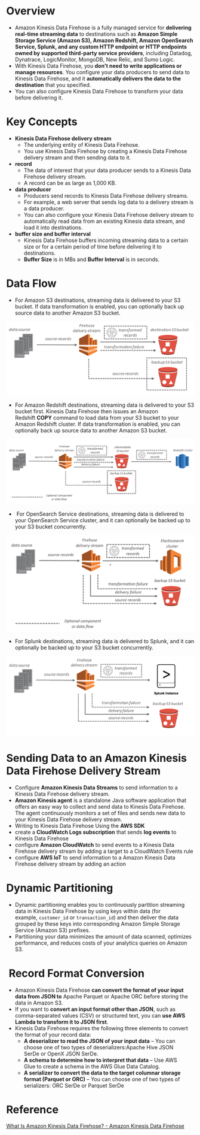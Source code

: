 # Overview
+ Amazon Kinesis Data Firehose is a fully managed service for **delivering real-time streaming data** to destinations such as **Amazon Simple Storage Service (Amazon S3), Amazon Redshift, Amazon OpenSearch Service, Splunk, and any custom HTTP endpoint or HTTP endpoints owned by supported third-party service providers**, including Datadog, Dynatrace, LogicMonitor, MongoDB, New Relic, and Sumo Logic. 
+ With Kinesis Data Firehose, you **don't need to write applications or manage resources**. You configure your data producers to send data to Kinesis Data Firehose, and it **automatically delivers the data to the destination** that you specified.
+ You can also configure Kinesis Data Firehose to transform your data before delivering it.
# Key Concepts
+ **Kinesis Data Firehose delivery stream**
    + The underlying entity of Kinesis Data Firehose.
    + You use Kinesis Data Firehose by creating a Kinesis Data Firehose delivery stream and then sending data to it. 
+ **record**
    + The data of interest that your data producer sends to a Kinesis Data Firehose delivery stream.
    + A record can be as large as 1,000 KB.
+ **data producer**
    + Producers send records to Kinesis Data Firehose delivery streams.
    + For example, a web server that sends log data to a delivery stream is a data producer.
    + You can also configure your Kinesis Data Firehose delivery stream to automatically read data from an existing Kinesis data stream, and load it into destinations. 
+ **buffer size and buffer interval**
    + Kinesis Data Firehose buffers incoming streaming data to a certain size or for a certain period of time before delivering it to destinations. 
    + **Buffer Size** is in MBs and **Buffer Interval** is in seconds.
# Data Flow
+ For Amazon S3 destinations, streaming data is delivered to your S3 bucket. If data transformation is enabled, you can optionally back up source data to another Amazon S3 bucket.

![amazon_kinesis_data_stream_firehorse](./images/amazon_kinesis_data_stream_firehorse.png)
+ For Amazon Redshift destinations, streaming data is delivered to your S3 bucket first. Kinesis Data Firehose then issues an Amazon Redshift **COPY** command to load data from your S3 bucket to your Amazon Redshift cluster. If data transformation is enabled, you can optionally back up source data to another Amazon S3 bucket.

![amazon_kinesis_data_stream_firehorse_redshift](./images/amazon_kinesis_data_stream_firehorse_redshift.png)
+  For OpenSearch Service destinations, streaming data is delivered to your OpenSearch Service cluster, and it can optionally be backed up to your S3 bucket concurrently.

![amazon_kinesis_data_stream_firehorse_open_search](./images/amazon_kinesis_data_stream_firehorse_open_search.png)
+ For Splunk destinations, streaming data is delivered to Splunk, and it can optionally be backed up to your S3 bucket concurrently. 

![amazon_kinesis_data_stream_firehorse_splunk](./images/amazon_kinesis_data_stream_firehorse_splunk.png)
# Sending Data to an Amazon Kinesis Data Firehose Delivery Stream
+ Configure **Amazon Kinesis Data Streams** to send information to a Kinesis Data Firehose delivery stream.
+ **Amazon Kinesis agent** is a standalone Java software application that offers an easy way to collect and send data to Kinesis Data Firehose. The agent continuously monitors a set of files and sends new data to your Kinesis Data Firehose delivery stream. 
+ Writing to Kinesis Data Firehose Using the **AWS SDK**
+ create a **CloudWatch Logs subscription** that sends **log events** to Kinesis Data Firehose
+ configure **Amazon CloudWatch** to send events to a Kinesis Data Firehose delivery stream by adding a target to a CloudWatch Events rule
+ configure **AWS IoT** to send information to a Amazon Kinesis Data Firehose delivery stream by adding an action
# Dynamic Partitioning
+ Dynamic partitioning enables you to continuously partition streaming data in Kinesis Data Firehose by using keys within data (for example, `customer_id` or `transaction_id`) and then deliver the data grouped by these keys into corresponding Amazon Simple Storage Service (Amazon S3) prefixes. 
+ Partitioning your data minimizes the amount of data scanned, optimizes performance, and reduces costs of your analytics queries on Amazon S3.
#  Record Format Conversion
+ Amazon Kinesis Data Firehose **can convert the format of your input data from JSON to** Apache Parquet or Apache ORC before storing the data in Amazon S3.
+ If you want to **convert an input format other than JSON**, such as comma-separated values (CSV) or structured text, you can **use AWS Lambda to transform it to JSON first**.
+ Kinesis Data Firehose requires the following three elements to convert the format of your record data: 
    + **A deserializer to read the JSON of your input data** – You can choose one of two types of deserializers:Apache Hive JSON SerDe or OpenX JSON SerDe.
    + **A schema to determine how to interpret that data** – Use AWS Glue to create a schema in the AWS Glue Data Catalog.
    + **A serializer to convert the data to the target columnar storage format (Parquet or ORC)** – You can choose one of two types of serializers: ORC SerDe or Parquet SerDe
# Reference
[What Is Amazon Kinesis Data Firehose? - Amazon Kinesis Data Firehose](https://docs.aws.amazon.com/firehose/latest/dev/what-is-this-service.html)
